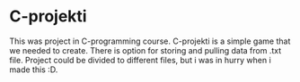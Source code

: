 # C-projekti
This was project in C-programming course.
C-projekti is a simple game that we needed to create. There is option for storing and pulling data from .txt file. Project could be divided to different files, but i was in hurry when i made this :D.
